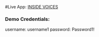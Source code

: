 #Live App:
[INSIDE VOICES](https://inside-voices-client.madd-ison.vercel.app/)

### Demo Credentials:
username: username1
password: Password1!
